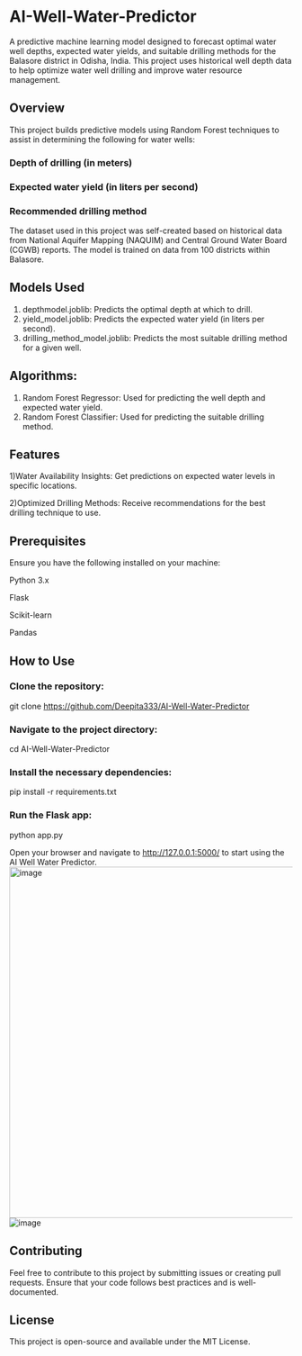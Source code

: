 # AI-Well-Water-Predictor
A predictive machine learning model designed to forecast optimal water well depths, expected water yields, and suitable drilling methods for the Balasore district in Odisha, India. This project uses historical well depth data to help optimize water well drilling and improve water resource management.

## Overview
This project builds predictive models using Random Forest techniques to assist in determining the following for water wells:

### Depth of drilling (in meters)
### Expected water yield (in liters per second)
### Recommended drilling method
The dataset used in this project was self-created based on historical data from  National Aquifer Mapping (NAQUIM) and Central Ground Water Board (CGWB) reports. The model is trained on data from 100 districts within Balasore.

## Models Used
1) depthmodel.joblib: Predicts the optimal depth at which to drill.
2) yield_model.joblib: Predicts the expected water yield (in liters per second).
3) drilling_method_model.joblib: Predicts the most suitable drilling method for a given well.

## Algorithms:
1) Random Forest Regressor: Used for predicting the well depth and expected water yield.
2) Random Forest Classifier: Used for predicting the suitable drilling method.

## Features
1)Water Availability Insights: Get predictions on expected water levels in specific locations.

2)Optimized Drilling Methods: Receive recommendations for the best drilling technique to use.

## Prerequisites
Ensure you have the following installed on your machine:

Python 3.x

Flask

Scikit-learn

Pandas

## How to Use
### Clone the repository:
git clone https://github.com/Deepita333/AI-Well-Water-Predictor

### Navigate to the project directory:
cd AI-Well-Water-Predictor

### Install the necessary dependencies:
pip install -r requirements.txt

### Run the Flask app:
python app.py

Open your browser and navigate to http://127.0.0.1:5000/ to start using the AI Well Water Predictor.
<img width="624" alt="image" src="https://github.com/user-attachments/assets/dafab59c-77a7-4200-a4a5-eb0d94f341e0">
![image](https://github.com/user-attachments/assets/f8b53601-06e3-4dbd-bcd4-fbc6d3b811e3)




## Contributing
Feel free to contribute to this project by submitting issues or creating pull requests. Ensure that your code follows best practices and is well-documented.

## License
This project is open-source and available under the MIT License.

